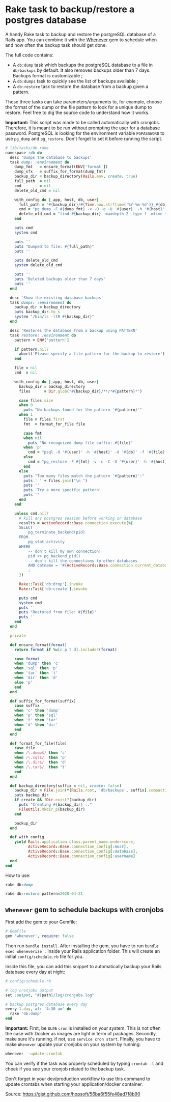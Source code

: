 # Rake task to backup/restore a postgres database 

A handy Rake task to backup and restore the postgreSQL database of a Rails app. You can combine it with the [Whenever](https://github/javan/whenever) gem to schedule when and how often the backup task should get done.

The full code contains:

* A `db:dump` task which backups the postgreSQL database to a file in
    `db/backups` by default. It also removes backups older than 7 days. Backups
    format is customizable ;
* A `db:dumps` task to quickly see the list of backups available ;
* A `db:restore` task to restore the database from a backup given a pattern.

These three tasks can take parameters/arguments to, for example, choose the
format of the dump or the file pattern to look for a unique dump to restore.
Feel free to dig the source code to understand how it works.

**Important:** This script was made to be called automatically with cronjobs.
Therefore, it is meant to be run without prompting the user for a database
password. PostgreSQL is looking for the environment variable `PGPASSWORD` to
use `pg_dump` and `pg_restore`. Don't forget to set it before running the
script.

```ruby
# lib/tasks/db.rake
namespace :db do
  desc 'Dumps the database to backups'
  task dump: :environment do
    dump_fmt   = ensure_format(ENV['format'])
    dump_sfx   = suffix_for_format(dump_fmt)
    backup_dir = backup_directory(Rails.env, create: true)
    full_path  = nil
    cmd        = nil
    delete_old_cmd = nil

    with_config do |_app, host, db, user|
      full_path = "#{backup_dir}/#{Time.now.strftime('%Y-%m-%d')}_#{db}.#{dump_sfx}"
      cmd = "pg_dump -F #{dump_fmt} -v -O -o -U '#{user}' -h '#{host}' -d '#{db}' -f '#{full_path}'"
      delete_old_cmd = "find #{backup_dir} -maxdepth 2 -type f -mtime +7 -exec rm -rf \"{}\" \\;"
    end

    puts cmd
    system cmd

    puts ''
    puts "Dumped to file: #{full_path}"
    puts ''

    puts delete_old_cmd
    system delete_old_cmd

    puts ''
    puts 'Deleted backups older than 7 days'
    puts ''
  end

  desc 'Show the existing database backups'
  task dumps: :environment do
    backup_dir = backup_directory
    puts backup_dir.to_s
    system "/bin/ls -ltR #{backup_dir}"
  end

  desc 'Restores the database from a backup using PATTERN'
  task restore: :environment do
    pattern = ENV['pattern']

    if pattern.nil?
      abort('Please specify a file pattern for the backup to restore')
    end

    file = nil
    cmd  = nil

    with_config do |_app, host, db, user|
      backup_dir = backup_directory
      files      = Dir.glob("#{backup_dir}/**/*#{pattern}*")

      case files.size
      when 0
        puts "No backups found for the pattern '#{pattern}'"
      when 1
        file = files.first
        fmt  = format_for_file file

        case fmt
        when nil
          puts "No recognized dump file suffix: #{file}"
        when 'p'
          cmd = "psql -U '#{user}' -h '#{host}' -d '#{db}' -f '#{file}'"
        else
          cmd = "pg_restore -F #{fmt} -v -c -C -U '#{user}' -h '#{host}' -d '#{db}' -f '#{file}'"
        end
      else
        puts "Too many files match the pattern '#{pattern}':"
        puts ' ' + files.join("\n ")
        puts ''
        puts 'Try a more specific pattern'
        puts ''
      end
    end

    unless cmd.nil?
      # kill any postgres session before working on database
      results = ActiveRecord::Base.connection.execute(%{
      SELECT
          pg_terminate_backend(pid)
      FROM
          pg_stat_activity
      WHERE
          -- don't kill my own connection!
          pid <> pg_backend_pid()
          -- don't kill the connections to other databases
          AND datname = '#{ActiveRecord::Base.connection.current_database}'
          ;
      })

      Rake::Task['db:drop'].invoke
      Rake::Task['db:create'].invoke

      puts cmd
      system cmd
      puts ''
      puts "Restored from file: #{file}"
      puts ''
    end
  end

  private

  def ensure_format(format)
    return format if %w[c p t d].include?(format)

    case format
    when 'dump' then 'c'
    when 'sql' then 'p'
    when 'tar' then 't'
    when 'dir' then 'd'
    else 'p'
    end
  end

  def suffix_for_format(suffix)
    case suffix
    when 'c' then 'dump'
    when 'p' then 'sql'
    when 't' then 'tar'
    when 'd' then 'dir'
    end
  end

  def format_for_file(file)
    case file
    when /\.dump$/ then 'c'
    when /\.sql$/  then 'p'
    when /\.dir$/  then 'd'
    when /\.tar$/  then 't'
    end
  end

  def backup_directory(suffix = nil, create: false)
    backup_dir = File.join(*[Rails.root, 'db/backups', suffix].compact)
    puts backup_dir
    if create && !Dir.exist?(backup_dir)
      puts "Creating #{backup_dir} .."
      FileUtils.mkdir_p(backup_dir)
    end

    backup_dir
  end

  def with_config
    yield Rails.application.class.parent_name.underscore,
          ActiveRecord::Base.connection_config[:host],
          ActiveRecord::Base.connection_config[:database],
          ActiveRecord::Base.connection_config[:username]
  end
end
```

How to use:

```ruby
rake db:dump

rake db:restore pattern=2020-04-21
```

## `Whenever` gem to schedule backups with cronjobs

First add the gem to your Gemfile:

```ruby
# Gemfile
gem 'whenever', require: false
```

Then run `bundle install`. After installing the gem, you have to run `bundle exec wheneverize .` inside your Rails application folder. This will create an initial `config/schedule.rb` file for you.

Inside this file, you can add this snippet to automatically backup your Rails database every day at night:

```ruby
# config/schedule.rb

# log cronjobs output
set :output, "#{path}/log/cronjobs.log"

# backup postgres database every day
every 1.day, at: '4:30 am' do
  rake 'db:dump'
end
```

**Important:** First, be sure `cron` is installed on your system. This is not often the case with Docker as images are light in term of packages. Secondly, make sure it's running. if not, use `service cron start`. Finally, you have to make `Whenever` update your cronjobs on your system by running:

```bash
whenever --update-crontab
```

You can verify if the task was properly scheduled by typing `crontab -l` and cheek if you see your cronjob related to the backup task.

Don't forget in your dev/production workflow to use this command to update crontabs when starting your application/docker container.

Source: https://gist.github.com/hopsoft/56ba6f55fe48ad7f8b90
